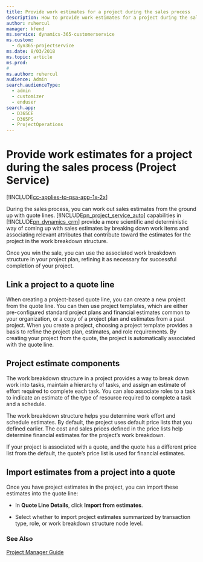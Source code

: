 ```yaml
---
title: Provide work estimates for a project during the sales process
description: How to provide work estimates for a project during the sales process in Project Service
author: ruhercul
manager: kfend
ms.service: dynamics-365-customerservice
ms.custom: 
  - dyn365-projectservice
ms.date: 8/03/2018
ms.topic: article
ms.prod: 
#
ms.author: ruhercul
audience: Admin
search.audienceType: 
  - admin
  - customizer
  - enduser
search.app: 
  - D365CE
  - D365PS
  - ProjectOperations
---
```

# Provide work estimates for a project during the sales process (Project Service)

[!INCLUDE[cc-applies-to-psa-app-1x-2x](../includes/cc-applies-to-psa-app-1x-2x.md)]

During the sales process, you can work out sales estimates from the ground up with quote lines. [!INCLUDE[pn_project_service_auto](../includes/pn-project-service-auto.md)] capabilities in [!INCLUDE[pn_dynamics_crm](../includes/pn-dynamics-crm.md)] provide a more scientific and deterministic way of coming up with sales estimates by breaking down work items and associating relevant attributes that contribute toward the estimates for the project in the work breakdown structure.  
  
 Once you win the sale, you can use the associated work breakdown structure in your project plan, refining it as necessary for successful completion of your project.  
  
## Link a project to a quote line  
 When creating a project-based quote line, you can create a new project from the quote line. You can then use project templates, which are either pre-configured standard project plans and financial estimates common to your organization, or a copy of a project plan and estimates from a past project. When you create a project, choosing a project template provides a basis to refine the project plan, estimates, and role requirements. By creating your project from the quote, the project is automatically associated with the quote line.  
  
## Project estimate components  
 The work breakdown structure in a project provides a way to break down work into tasks, maintain a hierarchy of tasks, and assign an estimate of effort required to complete each task. You can also associate roles to a task to indicate an estimate of the type of resource required to complete a task and a schedule.  
  
 The work breakdown structure helps you determine work effort and schedule estimates. By default, the project uses default price lists that you defined earlier. The cost and sales prices defined in the price lists help determine financial estimates for the project’s work breakdown.  
  
 If your project is associated with a quote, and the quote has a different price list from the default, the quote’s price list is used for financial estimates.  
  
## Import estimates from a project into a quote  
 Once you have project estimates in the project, you can import these estimates into the quote line:  
  
-   In **Quote Line Details**, click **Import from estimates**. 

-   Select whether to import project estimates summarized by transaction type, role, or work breakdown structure node level.  
  
### See Also  
 [Project Manager Guide](../psa/project-manager-guide.md)
